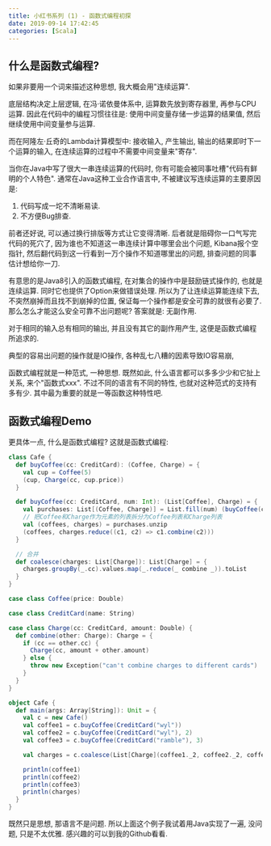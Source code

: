 ```yaml
---
title: 小红书系列 (1) - 函数式编程初探
date: 2019-09-14 17:42:45
categories: [Scala]
---
```

## 什么是函数式编程?

如果非要用一个词来描述这种思想, 我大概会用"连续运算". 

底层结构决定上层逻辑, 在冯·诺依曼体系中, 运算数先放到寄存器里, 再参与CPU运算. 因此在代码中的编程习惯往往是: 使用中间变量存储一步运算的结果值, 然后继续使用中间变量参与运算.

而在阿隆左·丘奇的Lambda计算模型中: 接收输入, 产生输出, 输出的结果即时下一个运算的输入, 在连续运算的过程中不需要中间变量来"寄存".

当你在Java中写了很大一串连续运算的代码时, 你有可能会被同事吐槽"代码有鲜明的个人特色". 通常在Java这种工业合作语言中, 不被建议写连续运算的主要原因是: 
1. 代码写成一坨不清晰易读. 
2. 不方便Bug排查. 

前者还好说, 可以通过换行排版等方式让它变得清晰. 后者就是阻碍你一口气写完代码的死穴了, 因为谁也不知道这一串连续计算中哪里会出个问题, Kibana报个空指针, 然后翻代码到这一行看到一万个操作不知道哪里出的问题, 排查问题的同事估计想给你一刀.

有意思的是Java8引入的函数式编程, 在对集合的操作中是鼓励链式操作的, 也就是连续运算. 同时它也提供了Option来做错误处理. 所以为了让连续运算能连续下去, 不突然崩掉而且找不到崩掉的位置, 保证每一个操作都是安全可靠的就很有必要了.那么怎么才能这么安全可靠不出问题呢? 答案就是: 无副作用.

对于相同的输入总有相同的输出, 并且没有其它的副作用产生, 这便是函数式编程所追求的.

典型的容易出问题的操作就是IO操作, 各种乱七八糟的因素导致IO容易崩, 

函数式编程就是一种范式, 一种思想. 既然如此, 什么语言都可以多多少少和它扯上关系, 来个"函数式xxx". 不过不同的语言有不同的特性, 也就对这种范式的支持有多有少. 其中最为重要的就是一等函数这种特性吧.

## 函数式编程Demo
更具体一点, 什么是函数式编程? 这就是函数式编程: 

```scala
class Cafe {
  def buyCoffee(cc: CreditCard): (Coffee, Charge) = {
    val cup = Coffee(5)
    (cup, Charge(cc, cup.price))
  }

  def buyCoffee(cc: CreditCard, num: Int): (List[Coffee], Charge) = {
    val purchases: List[(Coffee, Charge)] = List.fill(num) (buyCoffee(cc))
    // 把Coffee和Charge作为元素的列表拆分为Coffee列表和Charge列表
    val (coffees, charges) = purchases.unzip
    (coffees, charges.reduce((c1, c2) => c1.combine(c2)))
  }

  // 合并
  def coalesce(charges: List[Charge]): List[Charge] = {
    charges.groupBy(_.cc).values.map(_.reduce(_ combine _)).toList
  }
}

case class Coffee(price: Double)

case class CreditCard(name: String)

case class Charge(cc: CreditCard, amount: Double) {
  def combine(other: Charge): Charge = {
    if (cc == other.cc) {
      Charge(cc, amount + other.amount)
    } else {
      throw new Exception("can't combine charges to different cards")
    }
  }
}

object Cafe {
  def main(args: Array[String]): Unit = {
    val c = new Cafe()
    val coffee1 = c.buyCoffee(CreditCard("wyl"))
    val coffee2 = c.buyCoffee(CreditCard("wyl"), 2)
    val coffee3 = c.buyCoffee(CreditCard("ramble"), 3)

    val charges = c.coalesce(List[Charge](coffee1._2, coffee2._2, coffee3._2))

    println(coffee1)
    println(coffee2)
    println(coffee3)
    println(charges)
  }
}
```

既然只是思想, 那语言不是问题. 所以上面这个例子我试着用Java实现了一遍, 没问题, 只是不太优雅. 感兴趣的可以到我的Github看看.